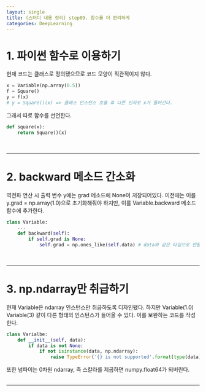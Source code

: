 ```yaml
---
layout: single
title: (스터디 내용 정리) step09. 함수를 더 편리하게
categories: DeepLearning
---
```


# 1. 파이썬 함수로 이용하기
현재 코드는 클래스로 정의됐으므로 코드 모양이 직관적이지 않다.
```python
x = Variable(np.array(0.5))
f = Square()
y = f(x)
# y = Square()(x) => 클래스 인스턴스 호출 후 다른 인자로 x가 들어간다.
```
그래서 따로 함수를 선언한다.
```python
def square(x):
    return Square()(x)
```
<br>

***
# 2. backward 메소드 간소화
역전파 연산 시 출력 변수 y에는 grad 메소드에 None이 저장되어있다. 이전에는 이를 y.grad = np.array(1.0)으로 초기화해줘야 하지만, 이를 Variable.backward 메소드 함수에 추가한다.
```python
class Variable:
    ...
    def backward(self):
        if self.grad is None:
            self.grad = np.ones_like(self.data) # data와 같은 타입으로 만들어주기 위함.
```
<br>

***
# 3. np.ndarray만 취급하기
현재 Variable은 ndarray 인스턴스만 취급하도록 디자인됐다. 하지만 Variable(1.0) Variable(3) 같이 다른 형태의 인스턴스가 들어올 수 있다. 이를 보완하는 코드를 작성한다.
```python
class Varialbe:
    def __init__(self, data):
        if data is not None:
            if not isinstance(data, np.ndarray):
                raise TypeError('{} is not supported'.format(type(data)))
```

또한 넘파이는 0차원 ndarray, 즉 스칼라를 제곱하면 numpy.float64가 되버린다.  
<br>

***